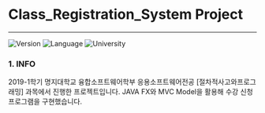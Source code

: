 # Class_Registration_System Project
-------------------
![Version](https://img.shields.io/badge/Version-1.0.0-green.svg) ![Language](https://img.shields.io/badge/Language-Java-darkgreen.svg) ![University](https://img.shields.io/badge/University-MJU(Seoul)-blue.svg)

### 1. INFO
2019-1학기 명지대학교 융합소프트웨어학부 응용소프트웨어전공 [절차적사고와프로그래밍] 과목에서 진행한 프로젝트입니다. JAVA FX와 MVC Model을 활용해 수강 신청 프로그램을 구현했습니다.
